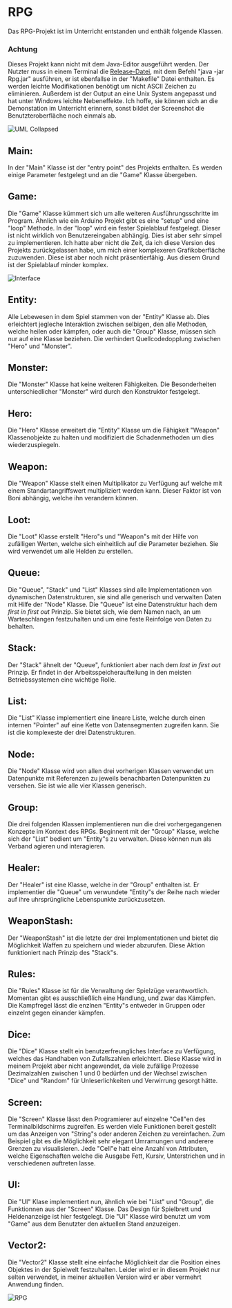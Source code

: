 # RPG
Das RPG-Projekt ist im Unterricht entstanden und enthält folgende Klassen.

### Achtung
Dieses Projekt kann nicht mit dem Java-Editor ausgeführt werden. Der Nutzter muss in einem Terminal die [Release-Datei](https://github.com/canis-git/rpg/releases), mit dem Befehl "java -jar Rpg.jar" ausführen, er ist ebenfallse in der "Makefile" Datei enthalten. Es werden leichte Modifikationen benötigt um nicht ASCII Zeichen zu eliminieren. Außerdem ist der Output an eine Unix System angepasst und hat unter Windows leichte Nebeneffekte. Ich hoffe, sie können sich an die Demonstation im Unterricht erinnern, sonst bildet der Screenshot die Benutzteroberfläche noch einmals ab.

![UML Collapsed](diagram-collapsed.png)

## Main:
In der "Main" Klasse ist der "entry point" des Projekts enthalten. Es werden einige Parameter festgelegt und an die "Game" Klasse übergeben.
## Game:
Die "Game" Klasse kümmert sich um alle weiteren Ausführungsschritte im Program. Ähnlich wie ein Arduino Projekt gibt es eine "setup" und eine "loop" Methode. In der "loop" wird ein fester Spielablauf festgelegt. Dieser ist nicht wirklich von Benutzereingaben abhängig. Dies ist aber sehr simpel zu implementieren. Ich hatte aber nicht die Zeit, da ich diese Version des Projekts zurückgelassen habe, um mich einer komplexeren Grafikoberfläche zuzuwenden. Diese ist aber noch nicht präsentierfähig. Aus diesem Grund ist der Spielablauf minder komplex.

![Interface](Interface.png)

## Entity:
Alle Lebewesen in dem Spiel stammen von der "Entity" Klasse ab. Dies erleichtert jegleche Interaktion zwischen selbigen, den alle Methoden, welche heilen oder kämpfen, oder auch die "Group" Klasse, müssen sich nur auf eine Klasse beziehen. Die verhindert Quellcodedopplung zwischen "Hero" und "Monster".
## Monster:
Die "Monster" Klasse hat keine weiteren Fähigkeiten. Die Besonderheiten unterschiedlicher "Monster" wird durch den Konstruktor festgelegt.
## Hero:
Die "Hero" Klasse erweitert die "Entity" Klasse um die Fähigkeit "Weapon" Klassenobjekte zu halten und modifiziert die Schadenmethoden um dies wiederzuspiegeln.

## Weapon:
Die "Weapon" Klasse stellt einen Multiplikator zu Verfügung auf welche mit einem Standartangriffswert multipliziert werden kann. Dieser Faktor ist von Boni abhängig, welche ihn verandern können.

## Loot:
Die "Loot" Klasse erstellt "Hero"s und "Weapon"s mit der Hilfe von zufälligen Werten, welche sich einheitlich auf die Parameter beziehen. Sie wird verwendet um alle Helden zu erstellen.


## Queue:
Die "Queue", "Stack" und "List" Klasses sind alle Implementationen von dynamischen Datenstrukturen, sie sind alle generisch und verwalten Daten mit Hilfe der "Node" Klasse. Die "Queue" ist eine Datenstruktur hach dem *first in first out* Prinzip. Sie bietet sich, wie dem Namen nach, an um Warteschlangen festzuhalten und um eine feste Reinfolge von Daten zu behalten.
## Stack:
Der "Stack" ähnelt der "Queue", funktioniert aber nach dem *last in first out* Prinzip. Er findet in der Arbeitsspeicheraufteilung in den meisten Betriebssystemen eine wichtige Rolle.
## List:
Die "List" Klasse implementiert eine lineare Liste, welche durch einen internen "Pointer" auf eine Kette von Datensegmenten zugreifen kann. Sie ist die komplexeste der drei Datenstrukturen.
## Node:
Die "Node" Klasse wird von allen drei vorherigen Klassen verwendet um Datenpunkte mit Referenzen zu jeweils benachbarten Datenpunkten zu versehen. Sie ist wie alle vier Klassen generisch.


## Group:
Die drei folgenden Klassen implementieren nun die drei vorhergegangenen Konzepte im Kontext des RPGs. Beginnent mit der "Group" Klasse, welche sich der "List" bedient um "Entity"s zu verwalten. Diese können nun als Verband agieren und interagieren.
## Healer:
Der "Healer" ist eine Klasse, welche in der "Group" enthalten ist. Er implementier die "Queue" um verwundete "Entity"s der Reihe nach wieder auf ihre uhrsprüngliche Lebenspunkte zurückzusetzen.
## WeaponStash:
Der "WeaponStash" ist die letzte der drei Implementationen und bietet die Möglichkeit Waffen zu speichern und wieder abzurufen. Diese Aktion funktioniert nach Prinzip des "Stack"s.


## Rules:
Die "Rules" Klasse ist für die Verwaltung der Spielzüge verantwortlich. Momentan gibt es ausschließlich eine Handlung, und zwar das Kämpfen. Die Kampfregel lässt die enzlnen "Entity"s entweder in Gruppen oder einzelnt gegen einander kämpfen.
## Dice:
Die "Dice" Klasse stellt ein benutzerfreungliches Interface zu Verfügung, welches das Handhaben von Zufallszahlen erleichtert. Diese Klasse wird in meinem Projekt aber nicht angewendet, da viele zufällige Prozesse Dezimalzahlen zwischen 1 und 0 bedürfen und der Wechsel zwischen "Dice" und "Random" für Unleserlichkeiten und Verwirrung gesorgt hätte.


## Screen:
Die "Screen" Klasse lässt den Programierer auf einzelne "Cell"en des Terminalbildschirms zugreifen. Es werden viele Funktionen bereit gestellt um das Anzeigen von "String"s oder anderen Zeichen zu vereinfachen. Zum Beispiel gibt es die Möglichkeit sehr elegant Umramungen und anderere Grenzen zu visualisieren. Jede "Cell"e hatt eine Anzahl von Attributen, welche Eigenschaften welche die Ausgabe Fett, Kursiv, Unterstrichen und in verschiedenen auftreten lasse.
## UI:
Die "UI" Klase implementiert nun, ähnlich wie bei "List" und "Group", die Funktionnen aus der "Screen" Klasse. Das Design für Spielbrett und Heldenanzeige ist hier festgelegt. Die "UI" Klasse wird benutzt um vom "Game" aus dem Benutzter den aktuellen Stand anzuzeigen.
## Vector2:
Die "Vector2" Klasse stellt eine einfache Möglichkeit dar die Position eines Objektes in der Spielwelt festzuhalten. Leider wird er in diesem Projekt nur selten verwendet, in meiner aktuellen Version wird er aber vermehrt Anwendung finden.

![RPG](diagram.png)